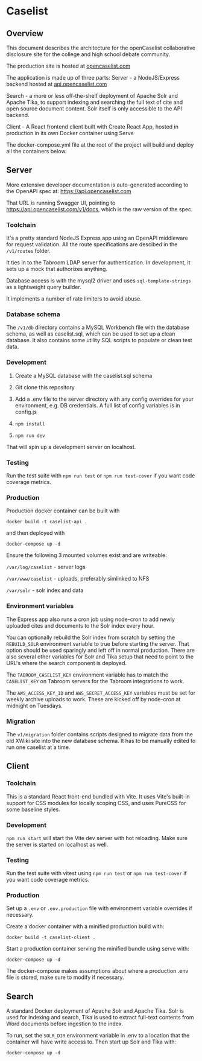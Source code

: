 # Caselist

## Overview

This document describes the architecture for the openCaselist collaborative disclosure site for the college and high school debate community.

The production site is hosted at [opencaselist.com](https://opencaselist.com)

The application is made up of three parts:
Server - a NodeJS/Express backend hosted at [api.opencaselist.com](https://api.opencaselist.com)

Search - a more or less off-the-shelf deployment of Apache Solr and Apache Tika, to support indexing and searching the full text of cite and open source document content. Solr itself is only accessible to the API backend.

Client - A React frontend client built with Create React App, hosted in production in its own Docker container using Serve

The docker-compose.yml file at the root of the project will build and deploy all the containers below.

## Server
More extensive developer documentation is auto-generated according to the OpenAPI spec at: https://api.opencaselist.com

That URL is running Swagger UI, pointing to https://api.opencaselist.com/v1/docs, which is the raw version of the spec.

### Toolchain

It's a pretty standard NodeJS Express app using an OpenAPI middleware for request validation. All the route specifications are descibed in the `/v1/routes` folder.

It ties in to the Tabroom LDAP server for authentication. In development, it sets up a mock that authorizes anything.

Database access is with the mysql2 driver and uses `sql-template-strings` as a lightweight query builder.

It implements a number of rate limiters to avoid abuse.

### Database schema

The `/v1/db` directory contains a MySQL Workbench file with the database schema, as well as caselist.sql, which can be used to set up a clean database. It also contains some utility SQL scripts to populate or clean test data.

### Development

1. Create a MySQL database with the caselist.sql schema

2. Git clone this repository

3. Add a .env file to the server directory with any config overrides for your environment, e.g. DB credentials. A full list of config variables is in config.js

4. `npm install`

5. `npm run dev`

That will spin up a development server on localhost.

### Testing

Run the test suite with `npm run test` or `npm run test-cover` if you want code coverage metrics.

### Production

Production docker container can be built with

`docker build -t caselist-api .`

and then deployed with

`docker-compose up -d`

Ensure the following 3 mounted volumes exist and are writeable:

`/var/log/caselist` - server logs

`/var/www/caselist` - uploads, preferably simlinked to NFS

`/var/solr` - solr index and data

### Environment variables

The Express app also runs a cron job using node-cron to add newly uploaded cites and documents to the Solr index every hour.

You can optionally rebuild the Solr index from scratch by setting the `REBUILD_SOLR` environment variable to true before starting the server. That option should be used sparingly and left off in normal production. There are also several other variables for Solr and Tika setup that need to point to the URL's where the search component is deployed.

The `TABROOM_CASELIST_KEY` environment variable has to match the `CASELIST_KEY` on Tabroom servers for the Tabroom integrations to work.

The `AWS_ACCESS_KEY_ID` and `AWS_SECRET_ACCESS_KEY` variables must be set for weekly archive uploads to work. These are kicked off by node-cron at midnight on Tuesdays.

### Migration

The `v1/migration` folder contains scripts designed to migrate data from the old XWiki site into the new database schema. It has to be manually edited to run one caselist at a time.

## Client

### Toolchain

This is a standard React front-end bundled with Vite. It uses Vite's built-in support for CSS modules for locally scoping CSS, and uses PureCSS for some baseline styles.

### Development

`npm run start` will start the Vite dev server with hot reloading. Make sure the server is started on localhost as well.

### Testing

Run the test suite with vitest using `npm run test` or `npm run test-cover` if you want code coverage metrics.

### Production

Set up a `.env` or `.env.production` file with environment variable overrides if necessary.

Create a docker container with a minified production build with:

`docker build -t caselist-client .`

Start a production container serving the minified bundle using serve with:

`docker-compose up -d`

The docker-compose makes assumptions about where a production .env file is stored, make sure to modify if necessary.

## Search

A standard Docker deployment of Apache Solr and Apache Tika. Solr is used for indexing and search, Tika is used to extract full-text contents from Word documents before ingestion to the index.

To run, set the `SOLR_DIR` environment variable in .env to a location that the container will have write access to. Then start up Solr and Tika with:

`docker-compose up -d`
